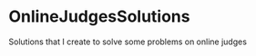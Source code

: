 OnlineJudgesSolutions
============

Solutions that I create to solve some problems on online judges
